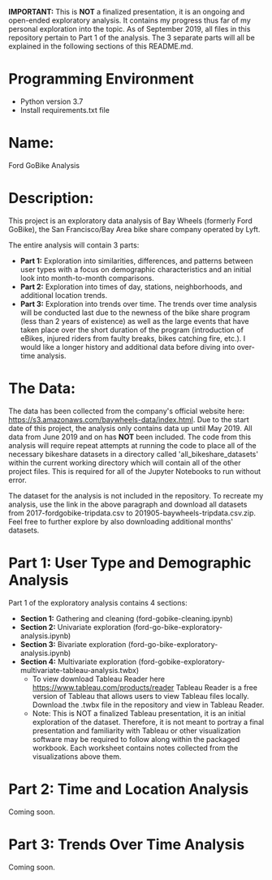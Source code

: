 **IMPORTANT:** This is **NOT** a finalized presentation, it is an ongoing and open-ended exploratory analysis. It contains my progress thus far of my personal exploration into the topic. As of September 2019, all files in this repository pertain to Part 1 of the analysis. The 3 separate parts will all be explained in the following sections of this README.md.

# Programming Environment
- Python version 3.7
- Install requirements.txt file


# Name:

Ford GoBike Analysis


# Description:

This project is an exploratory data analysis of Bay Wheels (formerly Ford GoBike), the San Francisco/Bay Area bike share company operated by Lyft.

The entire analysis will contain 3 parts:
- **Part 1:** Exploration into similarities, differences, and patterns between user types with a focus on demographic characteristics and an initial look into month-to-month comparisons.
- **Part 2:** Exploration into times of day, stations, neighborhoods, and additional location trends.
- **Part 3:** Exploration into trends over time. The trends over time analysis will be conducted last due to the newness of the bike share program (less than 2 years of existence) as well as the large events that have taken place over the short duration of the program (introduction of eBikes, injured riders from faulty breaks, bikes catching fire, etc.). I would like a longer history and additional data before diving into over-time analysis.


# The Data:

The data has been collected from the company's official website here: https://s3.amazonaws.com/baywheels-data/index.html. Due to the start date of this project, the analysis only contains data up until May 2019. All data from June 2019 and on has **NOT** been included. The code from this analysis will require repeat attempts at running the code to place all of the necessary bikeshare datasets in a directory called 'all_bikeshare_datasets' within the current working directory which will contain all of the other project files. This is required for all of the Jupyter Notebooks to run without error.

The dataset for the analysis is not included in the repository. To recreate my analysis, use the link in the above paragraph and download all datasets from 2017-fordgobike-tripdata.csv to 201905-baywheels-tripdata.csv.zip. Feel free to further explore by also downloading additional months' datasets.

# Part 1: User Type and Demographic Analysis

Part 1 of the exploratory analysis contains 4 sections:
- **Section 1:** Gathering and cleaning (ford-gobike-cleaning.ipynb)
- **Section 2:** Univariate exploration (ford-go-bike-exploratory-analysis.ipynb)
- **Section 3:** Bivariate exploration (ford-go-bike-exploratory-analysis.ipynb)
- **Section 4:** Multivariate exploration (ford-gobike-exploratory-multivariate-tableau-analysis.twbx)
    - To view download Tableau Reader here https://www.tableau.com/products/reader Tableau Reader is a free version of Tableau that allows users to view Tableau files locally. Download the .twbx file in the repository and view in Tableau Reader.
    - Note: This is NOT a finalized Tableau presentation, it is an initial exploration of the dataset. Therefore, it is not meant to portray a final presentation and familiarity with Tableau or other visualization software may be required to follow along within the packaged workbook. Each worksheet contains notes collected from the visualizations above them.

# Part 2: Time and Location Analysis

Coming soon.


# Part 3: Trends Over Time Analysis

Coming soon.
